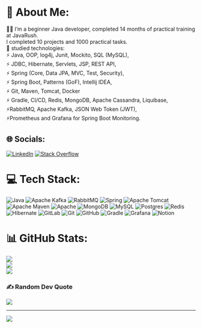 # 💫 About Me:
👨‍💻  I’m a beginner Java developer, completed 14 months of practical training at JavaRush. <br>       I completed 10 projects and 1000 practical tasks.<br>🌱 studied technologies:<br>⚡ Java, OOP, log4j, Junit, Mockito, SQL (MySQL),<br>⚡ JDBC, Hibernate, Servlets, JSP, REST API, <br>⚡ Spring (Core, Data JPA, MVC, Test, Security), <br>⚡ Spring Boot, Patterns (GoF), Intellij IDEA, <br>⚡ Git, Maven, Tomcat, Docker<br>⚡ Gradle, CI/CD, Redis, MongoDB, Apache Cassandra, Liquibase, <br>⚡RabbitMQ, Apache Kafka, JSON Web Token (JWT), <br>⚡Prometheus and Grafana for Spring Boot Monitoring.


## 🌐 Socials:
[![LinkedIn](https://img.shields.io/badge/LinkedIn-%230077B5.svg?logo=linkedin&logoColor=white)](https://linkedin.com/in/roman-mizilin) [![Stack Overflow](https://img.shields.io/badge/-Stackoverflow-FE7A16?logo=stack-overflow&logoColor=white)](https://stackoverflow.com/users/21936337) 

# 💻 Tech Stack:
![Java](https://img.shields.io/badge/java-%23ED8B00.svg?style=flat-square&logo=openjdk&logoColor=white) ![Apache Kafka](https://img.shields.io/badge/Apache%20Kafka-000?style=flat-square&logo=apachekafka) ![RabbitMQ](https://img.shields.io/badge/rabbitmq-FF6600?style=flat-square&logo=rabbitmq&logoColor=white) ![Spring](https://img.shields.io/badge/spring-%236DB33F.svg?style=flat-square&logo=spring&logoColor=white) ![Apache Tomcat](https://img.shields.io/badge/apache%20tomcat-%23F8DC75.svg?style=flat-square&logo=apache-tomcat&logoColor=black) ![Apache Maven](https://img.shields.io/badge/Apache%20Maven-C71A36?style=flat-square&logo=Apache%20Maven&logoColor=white) ![Apache](https://img.shields.io/badge/apache-%23D42029.svg?style=flat-square&logo=apache&logoColor=white) ![MongoDB](https://img.shields.io/badge/MongoDB-%234ea94b.svg?style=flat-square&logo=mongodb&logoColor=white) ![MySQL](https://img.shields.io/badge/mysql-4479A1.svg?style=flat-square&logo=mysql&logoColor=white) ![Postgres](https://img.shields.io/badge/postgres-%23316192.svg?style=flat-square&logo=postgresql&logoColor=white) ![Redis](https://img.shields.io/badge/redis-%23DD0031.svg?style=flat-square&logo=redis&logoColor=white) ![Hibernate](https://img.shields.io/badge/Hibernate-59666C?style=flat-square&logo=Hibernate&logoColor=white) ![GitLab](https://img.shields.io/badge/gitlab-%23181717.svg?style=flat-square&logo=gitlab&logoColor=white) ![Git](https://img.shields.io/badge/git-%23F05033.svg?style=flat-square&logo=git&logoColor=white) ![GitHub](https://img.shields.io/badge/github-%23121011.svg?style=flat-square&logo=github&logoColor=white) ![Gradle](https://img.shields.io/badge/Gradle-02303A.svg?style=flat-square&logo=Gradle&logoColor=white) ![Grafana](https://img.shields.io/badge/grafana-%23F46800.svg?style=flat-square&logo=grafana&logoColor=white) ![Notion](https://img.shields.io/badge/Notion-%23000000.svg?style=flat-square&logo=notion&logoColor=white)
# 📊 GitHub Stats:
![](https://github-readme-stats.vercel.app/api?username=mizilinrv&theme=transparent&hide_border=true&include_all_commits=true&count_private=false)<br/>
![](https://github-readme-streak-stats.herokuapp.com/?user=mizilinrv&theme=transparent&hide_border=true)<br/>
![](https://github-readme-stats.vercel.app/api/top-langs/?username=mizilinrv&theme=transparent&hide_border=true&include_all_commits=true&count_private=false&layout=compact)

### ✍️ Random Dev Quote
![](https://quotes-github-readme.vercel.app/api?type=horizontal&theme=tokyonight)

---
[![](https://visitcount.itsvg.in/api?id=mizilinrv&icon=0&color=1)](https://visitcount.itsvg.in)

<!-- Proudly created with GPRM ( https://gprm.itsvg.in ) -->